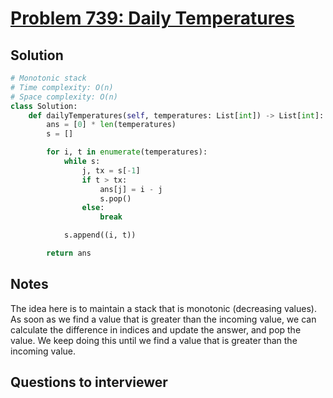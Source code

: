 # [Problem 739: Daily Temperatures](https://leetcode.com/problems/daily-temperatures/)

## Solution

```py
# Monotonic stack
# Time complexity: O(n)
# Space complexity: O(n)
class Solution:
    def dailyTemperatures(self, temperatures: List[int]) -> List[int]:
        ans = [0] * len(temperatures)
        s = []

        for i, t in enumerate(temperatures):
            while s:
                j, tx = s[-1]
                if t > tx:
                    ans[j] = i - j
                    s.pop()
                else:
                    break

            s.append((i, t))

        return ans
```

## Notes

The idea here is to maintain a stack that is monotonic (decreasing values). As soon as we find a value that is greater than the incoming value, we can calculate the difference in indices and update the answer, and pop the value. We keep doing this until we find a value that is greater than the incoming value.

## Questions to interviewer
